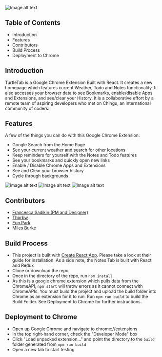 ![Image alt text](https://i.imgur.com/FSoEtO5.png "Main Page")

## Table of Contents
* Introduction
* Features
* Contributors
* Build Process
* Deployment to Chrome
## Introduction
TurtleTab is a Google Chrome Extension Built with React. It creates a new homepage which features current Weather, Todo and Notes functionality. It also accesses your browser data to see Bookmarks, enable/disable Apps and Extensions, and see/clear your History. It is a collaborative effort by a remote team of aspiring developers who met on Chingu, an international community of coders.

## Features
A few of the things you can do with this Google Chrome Extension:
* Google Search from the Home Page
* See your current weather and search for other locations
* Keep reminders for yourself with the Notes and Todo features
* See your bookmarks and quickly open new links
* Enable / Disable Chrome Apps and Extensions
* See and Clear your browser history
* Cycle through backgrounds

![Image alt text](https://i.imgur.com/6vV0gS9.png "Search")
![Image alt text](https://i.imgur.com/B9qhUlw.png "User Utility Features")
![Image alt text](https://i.imgur.com/qxFL13R.png "Chrome Tools")

## Contributors
* [Francesca Sadikin (PM and Designer)](https://github.com/serpient)
* [Thorbw](https://github.com/thorbw)
* [Eun Park](https://github.com/eunipa)
* [Miles Burke](https://github.com/milesj76)
## Build Process
* This project is built with [Create React App](https://github.com/facebookincubator/create-react-app). Please take a look at their guide for installation. As a side note, the Notes Tab is built with React and Redux
* Clone or download the repo
* Once in the directory of the repo, run ```npm install``` 
* As this is a google chrome extension which pulls data from the ChromeAPI, ```npm start``` will throw errors as it cannot connect with ChromeAPIs. You must build the project and upload the build folder into Chrome as an extension for it to run. Run ```npm run build``` to build the Build Folder. See Deployment to Chrome for further instructions.

## Deployment to Chrome
* Open up Google Chrome and navigate to chrome://extensions
* In the top right-hand corner, check the "Developer Mode" box
* Click "Load unpacked extension..." and point the directory to the ```build``` folder generated from ```npm run build```
* Open a new tab to start testing